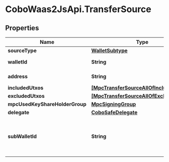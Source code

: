 # CoboWaas2JsApi.TransferSource

## Properties

Name | Type | Description | Notes
------------ | ------------- | ------------- | -------------
**sourceType** | [**WalletSubtype**](WalletSubtype.md) |  | 
**walletId** | **String** | The wallet ID. | 
**address** | **String** | The wallet address. | 
**includedUtxos** | [**[MpcTransferSourceAllOfIncludedUtxos]**](MpcTransferSourceAllOfIncludedUtxos.md) |  | [optional] 
**excludedUtxos** | [**[MpcTransferSourceAllOfExcludedUtxos]**](MpcTransferSourceAllOfExcludedUtxos.md) |  | [optional] 
**mpcUsedKeyShareHolderGroup** | [**MpcSigningGroup**](MpcSigningGroup.md) |  | [optional] 
**delegate** | [**CoboSafeDelegate**](CoboSafeDelegate.md) |  | 
**subWalletId** | **String** | The exchange trading account or the sub-wallet ID. | 


